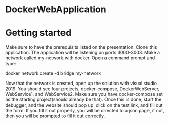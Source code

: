 # DockerWebApplication

# Getting started
Make sure to have the prerequisits listed on the presentation. Clone this application. The application will be listening on ports 3000-3003. Make a network called my-network with docker. Open a command prompt and type:

docker network create -d bridge my-network

Now that the network is created, open up the solution with visual studio 2019. You should see four projects, docker-compose, DockerWebServer, WebService1, and WebService2. Make sure you have docker-compose set as the starting project(should already be that). Once this is done, start the debugger, and the website should pop up. click on the test link, and fill out the form. If you fill it out properly, you will be directed to a json page, if not, then you will be prompted to fill it out correctly.
